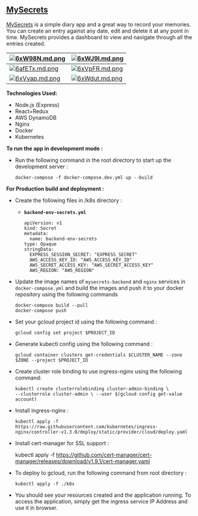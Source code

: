 


## [MySecrets](https://mysecrets.tech)

[MySecrets](https://mysecrets.tech) is a simple diary app and a great way to record your memories. You can create an entry against any date, edit and delete it at any point in time. MySecrets provides a dashboard to view and navigate through all the entries created.

| [![6xW98N.md.png](https://iili.io/6xW98N.md.png)](https://freeimage.host/i/6xW98N) | [![6xWJ9I.md.png](https://iili.io/6xWJ9I.md.png)](https://freeimage.host/i/6xWJ9I) |  
|--|--|  
| [![6afETx.md.png](https://iili.io/6afETx.md.png)](https://freeimage.host/i/6afETx) | [![6xVpFR.md.png](https://iili.io/6xVpFR.md.png)](https://freeimage.host/i/6xVpFR) |  
| [![6xVyap.md.png](https://iili.io/6xVyap.md.png)](https://freeimage.host/i/6xVyap)| [![6xWdut.md.png](https://iili.io/6xWdut.md.png)](https://freeimage.host/i/6xWdut) |


**Technologies Used:**

- Node.js (Express)
- React+Redux
- AWS DynamoDB
- Nginx
- Docker
- Kubernetes

**To run the app in development mode :**

- Run the following command in the root directory to start up the development server :

      docker-compose -f docker-compose.dev.yml up --build  

**For Production build and deployment :**

- Create the following files in /k8s directory :

  - **`backend-env-secrets.yml`**


		apiVersion: v1    
		kind: Secret    
	    metadata:    
	      name: backend-env-secrets    
	    type: Opaque    
	    stringData:    
	      EXPRESS_SESSION_SECRET: "EXPRESS_SECRET"    
	      AWS_ACCESS_KEY_ID: "AWS_ACCESS_KEY_ID"    
	      AWS_SECRET_ACCESS_KEY: "AWS_SECRET_ACCESS_KEY"    
	      AWS_REGION: "AWS_REGION"  

- Update the image names of `mysecrets-backend` and `nginx` services in `docker-compose.yml` and build the images and push it to your docker repository using the following commands

      docker-compose build --pull  
      docker-compose push

- Set your gcloud project id using the following command :

      gcloud config set project $PROJECT_ID  

- Generate kubectl config using the following command :

      gcloud container clusters get-credentials $CLUSTER_NAME --zone $ZONE --project $PROJECT_ID  

- Create cluster role binding to use ingress-nginx using the following command:

      kubectl create clusterrolebinding cluster-admin-binding \  
      --clusterrole cluster-admin \ --user $(gcloud config get-value account)

- Install ingress-nginx :

      kubectl apply -f https://raw.githubusercontent.com/kubernetes/ingress-nginx/controller-v1.3.0/deploy/static/provider/cloud/deploy.yaml  

- Install cert-manager for SSL support :

	kubectl apply -f https://github.com/cert-manager/cert-manager/releases/download/v1.9.1/cert-manager.yaml

- To deploy to gcloud, run the following command from root directory :

      kubectl apply -f ./k8s  

- You should see your resources created and the application running. To access the application, simply get the ingress service IP Address and use it in browser.
